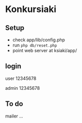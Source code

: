 # Konkursiaki

## Setup

- check app/lib/config.php
- run `php db/reset.php`
- point web server at ksiaki/app/

## login

user
12345678

admin
12345678

## To do

mailer
...
